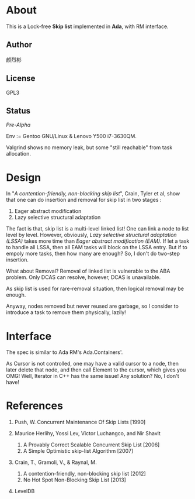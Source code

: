 About
=========
This is a Lock-free **Skip list** implemented in **Ada**, with RM interface.

Author
------
颜烈彬

License
-------
GPL3

Status
------
*Pre-Alpha*

Env := Gentoo GNU/Linux & Lenovo Y500 i7-3630QM.

Valgrind shows no memory leak, but some "still reachable" from task allocation.

Design
========

In "*A contention-friendly, non-blocking skip list*", Crain, Tyler et al, show that
one can do insertion and removal for skip list in two stages :

1. Eager abstract modification
1. Lazy selective structural adaptation

The fact is that, skip list is a multi-level linked list! One can link a node to list level by level.
However, obviously, *Lazy selective structural adaptation (LSSA)* takes more time than *Eager abstract modification (EAM)*.
If let a task to handle all LSSA, then all EAM tasks will block on the LSSA entry. But if to empoly more tasks, then how many are enough?
So, I don't do two-step insertion.

What about Removal? Removal of linked list is vulnerable to the ABA problem. Only DCAS can resolve, however, DCAS is unavailable.

As skip list is used for rare-removal situation, then logical removal may be enough.

Anyway, nodes removed but never reused are garbage, so I consider to introduce a task to remove them physically, lazily!

Interface
=========
The spec is similar to Ada RM's Ada.Containers'.

As Cursor is not controlled, one may have a valid cursor to a node, then later delete that node, and then call Element to the cursor, which gives you OMG! Well, Iterator in C++ has the same issue! Any solution? No, I don't have!

References
==========
1. Push, W. Concurrent Maintenance Of Skip Lists [1990]

2. Maurice Herlihy, Yossi Lev, Victor Luchangco, and Nir Shavit

    1. A Provably Correct Scalable Concurrent Skip List [2006]
    2. A Simple Optimistic skip-list Algorithm [2007]


3. Crain, T., Gramoli, V., & Raynal, M.

    1. A contention-friendly, non-blocking skip list [2012]
    1. No Hot Spot Non-Blocking Skip List [2013]

4. LevelDB
